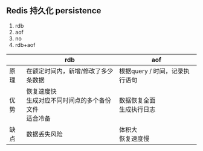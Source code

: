 ## Redis 持久化 persistence

1. rdb
2. aof
3. no
4. rdb+aof

|      | rdb                                                        | aof                            |
| ---- | ---------------------------------------------------------- | ------------------------------ |
| 原理 | 在额定时间内，新增/修改了多少条数据                        | 根据query / 时间，记录执行语句 |
| 优势 | 恢复速度快<br>生成对应不同时间点的多个备份文件<br>适合冷备 | 数据恢复全面<br>生成执行日志   |
| 缺点 | 数据丢失风险                                               | 体积大<br>恢复速度慢           |

